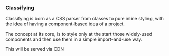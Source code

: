 ### Classifying

Classifying is born as a CSS parser from classes to pure inline styling, with the idea of having a component-based idea of a project.

The concept at its core, is to style only at the start those widely-used components and then use them in a simple import-and-use way.

This will be served via CDN